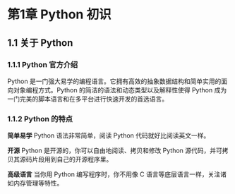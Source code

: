 # 第1章 Python 初识

## 1.1 关于 Python

### 1.1.1 Python 官方介绍
Python 是一门强大易学的编程语言。它拥有高效的抽象数据结构和简单实用的面向对象编程方式。Python 的简洁的语法和动态类型以及解释性使得 Python 成为一门完美的脚本语言和在多平台进行快速开发的首选语言。

### 1.1.2 Python 的特点
**简单易学**
Python 语法非常简单，阅读 Python 代码就好比阅读英文一样。

**开源**
Python 是开源的，你可以自由地阅读、拷贝和修改 Python 源代码，并可拷贝其源码片段用到自己的开源程序里。

**高级语言**
当你用 Python 编写程序时，你不用像 C 语言等底层语言一样，关注诸如内存管理等特性。